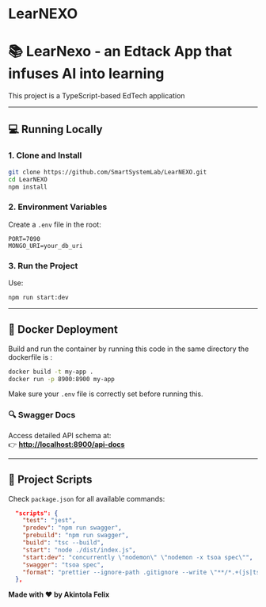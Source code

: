 # LearNEXO
# 📚 LearNexo - an Edtack App that infuses AI into learning

This project is a TypeScript-based EdTech application

---

## 💻 Running Locally

### 1. Clone and Install
```bash
git clone https://github.com/SmartSystemLab/LearNEXO.git
cd LearNEXO
npm install
```

### 2. Environment Variables

Create a `.env` file in the root:

```env
PORT=7090
MONGO_URI=your_db_uri
```

### 3. Run the Project

Use:
```bash
npm run start:dev
```

---

## 🐳 Docker Deployment

Build and run the container by running this code in the same directory the dockerfile is :
```bash
docker build -t my-app .
docker run -p 8900:8900 my-app
```

Make sure your `.env` file is correctly set before running this.

### 🔍 Swagger Docs

Access detailed API schema at:  
👉 **[http://localhost:8900/api-docs](http://localhost:8900/api-docs)**

---

## 📁 Project Scripts

Check `package.json` for all available commands:
```json
  "scripts": {
    "test": "jest",
    "predev": "npm run swagger",
    "prebuild": "npm run swagger",
    "build": "tsc --build",
    "start": "node ./dist/index.js",
    "start:dev": "concurrently \"nodemon\" \"nodemon -x tsoa spec\"",
    "swagger": "tsoa spec",
    "format": "prettier --ignore-path .gitignore --write \"**/*.+(js|ts|json)\""
  },
```

**Made with ❤️ by Akintola Felix**  
